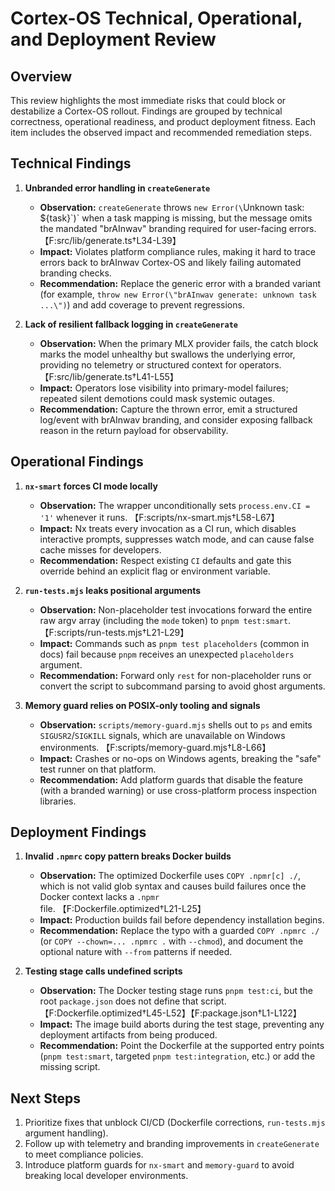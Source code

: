 # Cortex-OS Technical, Operational, and Deployment Review

## Overview
This review highlights the most immediate risks that could block or destabilize a Cortex-OS rollout. Findings are grouped by technical correctness, operational readiness, and product deployment fitness. Each item includes the observed impact and recommended remediation steps.

## Technical Findings

1. **Unbranded error handling in `createGenerate`**
   - **Observation:** `createGenerate` throws `new Error(\`Unknown task: ${task}\`)` when a task mapping is missing, but the message omits the mandated "brAInwav" branding required for user-facing errors. 【F:src/lib/generate.ts†L34-L39】
   - **Impact:** Violates platform compliance rules, making it hard to trace errors back to brAInwav Cortex-OS and likely failing automated branding checks.
   - **Recommendation:** Replace the generic error with a branded variant (for example, `throw new Error(\"brAInwav generate: unknown task ...\")`) and add coverage to prevent regressions.

2. **Lack of resilient fallback logging in `createGenerate`**
   - **Observation:** When the primary MLX provider fails, the catch block marks the model unhealthy but swallows the underlying error, providing no telemetry or structured context for operators. 【F:src/lib/generate.ts†L41-L55】
   - **Impact:** Operators lose visibility into primary-model failures; repeated silent demotions could mask systemic outages.
   - **Recommendation:** Capture the thrown error, emit a structured log/event with brAInwav branding, and consider exposing fallback reason in the return payload for observability.

## Operational Findings

1. **`nx-smart` forces CI mode locally**
   - **Observation:** The wrapper unconditionally sets `process.env.CI = '1'` whenever it runs. 【F:scripts/nx-smart.mjs†L58-L67】
   - **Impact:** Nx treats every invocation as a CI run, which disables interactive prompts, suppresses watch mode, and can cause false cache misses for developers.
   - **Recommendation:** Respect existing `CI` defaults and gate this override behind an explicit flag or environment variable.

2. **`run-tests.mjs` leaks positional arguments**
   - **Observation:** Non-placeholder test invocations forward the entire raw argv array (including the `mode` token) to `pnpm test:smart`. 【F:scripts/run-tests.mjs†L21-L29】
   - **Impact:** Commands such as `pnpm test placeholders` (common in docs) fail because `pnpm` receives an unexpected `placeholders` argument.
   - **Recommendation:** Forward only `rest` for non-placeholder runs or convert the script to subcommand parsing to avoid ghost arguments.

3. **Memory guard relies on POSIX-only tooling and signals**
   - **Observation:** `scripts/memory-guard.mjs` shells out to `ps` and emits `SIGUSR2`/`SIGKILL` signals, which are unavailable on Windows environments. 【F:scripts/memory-guard.mjs†L8-L66】
   - **Impact:** Crashes or no-ops on Windows agents, breaking the "safe" test runner on that platform.
   - **Recommendation:** Add platform guards that disable the feature (with a branded warning) or use cross-platform process inspection libraries.

## Deployment Findings

1. **Invalid `.npmrc` copy pattern breaks Docker builds**
   - **Observation:** The optimized Dockerfile uses `COPY .npmr[c] ./`, which is not valid glob syntax and causes build failures once the Docker context lacks a `.npmr` file. 【F:Dockerfile.optimized†L21-L25】
   - **Impact:** Production builds fail before dependency installation begins.
   - **Recommendation:** Replace the typo with a guarded `COPY .npmrc ./` (or `COPY --chown=... .npmrc .` with `--chmod`), and document the optional nature with `--from` patterns if needed.

2. **Testing stage calls undefined scripts**
   - **Observation:** The Docker testing stage runs `pnpm test:ci`, but the root `package.json` does not define that script. 【F:Dockerfile.optimized†L45-L52】【F:package.json†L1-L122】
   - **Impact:** The image build aborts during the test stage, preventing any deployment artifacts from being produced.
   - **Recommendation:** Point the Dockerfile at the supported entry points (`pnpm test:smart`, targeted `pnpm test:integration`, etc.) or add the missing script.

## Next Steps
1. Prioritize fixes that unblock CI/CD (Dockerfile corrections, `run-tests.mjs` argument handling).
2. Follow up with telemetry and branding improvements in `createGenerate` to meet compliance policies.
3. Introduce platform guards for `nx-smart` and `memory-guard` to avoid breaking local developer environments.
